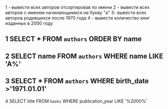 1 - вывести всех авторов отсортировав по имени
2 - вывести всех авторов с именем начинающимися на букву "а"
3-  вывести всех авторов родившихся после 1970 года
4 - вывести количество книг изданных в 2000 году


1
SELECT *
FROM `authors`
ORDER BY name
----------------------------------
2
SELECT name
FROM `authors`
WHERE name LIKE 'A%'
----------------------------------
3
SELECT *
FROM `authors`
WHERE birth_date >'1971.01.01'
-----------------------------------
4
SELECT title
FROM `books`
WHERE publication_year LIKE '%2000%'
